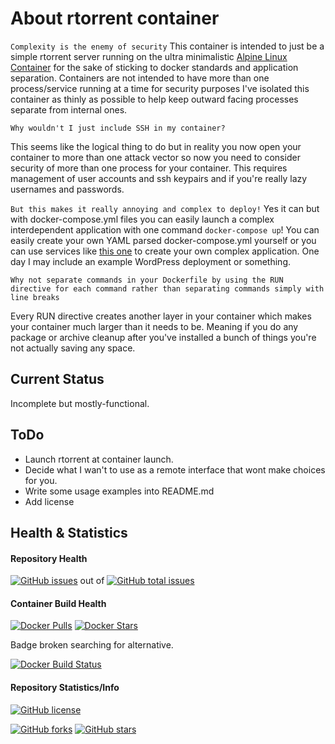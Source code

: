 # About rtorrent container
`Complexity is the enemy of security`
This container is intended to just be a simple rtorrent server running on the ultra minimalistic [Alpine Linux](https://www.alpinelinux.org/) [Container](https://registry.hub.docker.com/_/alpine/) for the sake of sticking to docker standards and application separation. Containers are not intended to have more than one process/service running at a time for security purposes I've isolated this container as thinly as possible to help keep outward facing processes separate from internal ones.

`Why wouldn't I just include SSH in my container?`

This seems like the logical thing to do but in reality you now open your container to more than one attack vector so now you need to consider security of more than one process for your container.  This requires management of user accounts and ssh keypairs and if you're really lazy usernames and passwords.

`But this makes it really annoying and complex to deploy!`
Yes it can but with docker-compose.yml files you can easily launch a complex interdependent application with one command `docker-compose up`! You can easily create your own YAML parsed docker-compose.yml yourself or you can use services like [this one](https://lorry.io/) to create your own complex application.  One day I may include an example WordPress deployment or something.

`Why not separate commands in your Dockerfile by using the RUN directive for each command rather than separating commands simply with line breaks`

Every RUN directive creates another layer in your container which makes your container much larger than it needs to be.  Meaning if you do any package or archive cleanup after you've installed a bunch of things you're not actually saving any space.

## Current Status
Incomplete but mostly-functional.

## ToDo
- Launch rtorrent at container launch.
- Decide what I wan't to use as a remote interface that wont make choices for you.
- Write some usage examples into README.md
- Add license

## Health & Statistics
#### Repository Health
[![GitHub issues](https://img.shields.io/github/issues/chamunks/alpine-rtorrent.svg?style=flat-square)](https://github.com/chamunks/alpine-rtorrent) out of [![GitHub total issues](https://img.shields.io/github/issues-raw/chamunks/alpine-rtorrent.svg?style=flat-square)](https://github.com/chamunks/alpine-rtorrent)

#### Container Build Health
[![Docker Pulls](https://img.shields.io/docker/pulls/chamunks/alpine-rtorrent.svg?style=flat-square)](https://registry.hub.docker.com/u/chamunks/alpine-rtorrent/)
[![Docker Stars](https://img.shields.io/docker/stars/chamunks/alpine-rtorrent.svg?style=flat-square)](https://registry.hub.docker.com/u/chamunks/alpine-rtorrent/)

Badge broken searching for alternative.

[![Docker Build Status](http://hubstatus.container42.com/chamunks/alpine-rtorrent)](https://registry.hub.docker.com/u/chamunks/alpine-rtorrent)

#### Repository Statistics/Info
[![GitHub license](https://img.shields.io/github/license/chamunks/alpine-rtorrent.svg?style=flat-square)](https://github.com/chamunks/alpine-rtorrent)

[![GitHub forks](https://img.shields.io/github/forks/chamunks/alpine-rtorrent.svg?style=flat-square)](https://github.com/chamunks/alpine-rtorrent)
[![GitHub stars](https://img.shields.io/github/stars/chamunks/alpine-rtorrent.svg?style=flat-square)](https://github.com/chamunks/alpine-rtorrent)

